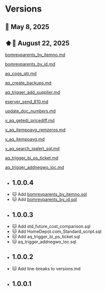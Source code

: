 # Versions

## 📅 May 8, 2025
## ⬆️📅 August 22, 2025

[bomrevparents_by_itemno.md](bomrevparents_by_itemno.md)

[bomrevparents_by_id.md](bomrevparents_by_id.md)

[aq_cogs_qtr.md](aq_cogs_qtr.md)

[aq_create_backups.md](aq_create_backups.md)

[aq_trigger_add_supplier.md](aq_trigger_add_supplier.md)

[eserver_send_810.md](eserver_send_810.md)

[update_doc_numbers.md](update_doc_numbers.md)

[v_aq_getedi_pricediff.md](v_aq_getedi_pricediff.md)

[v_aq_itempoavg_remzeros.md](v_aq_itempoavg_remzeros.md)

[v_aq_itempoavg.md](v_aq_itempoavg.md)

[v_aq_search_iqalert_sql.md](v_aq_search_iqalert_sql.md)

[aq_trigger_bi_ps_ticket.md](aq_trigger_bi_ps_ticket.md)

[aq_trigger_addnegwo_loc.md](aq_trigger_addnegwo_loc.md)

* ## 1.0.0.4
*   🐱 Add [bomrevparents_by_itemno.sql](bomrevparents_by_itemno.sql)
*   🐱 Add [bomrevparents_by_id.sql](bomrevparents_by_id.sql)
* ## 1.0.0.3
*   🐱 Add std_future_cost_comparison.sql
*   🐱 Add HomeDepot.com_Standard_script.sql
*   🐱 Add aq_trigger_bi_ps_ticket.sql
*   🐱 aq_trigger_addnegwo_loc.sql
* ## 1.0.0.2
*   🐱 Add line-breaks to versions.md
* ## 1.0.0.1

